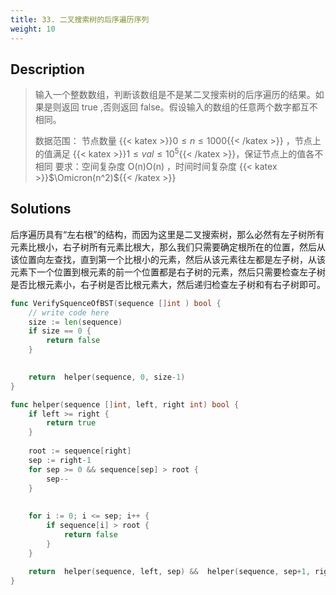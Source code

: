 ```yaml
---
title: 33. 二叉搜索树的后序遍历序列
weight: 10
---
```


## Description
> 输入一个整数数组，判断该数组是不是某二叉搜索树的后序遍历的结果。如果是则返回 true ,否则返回 false。假设输入的数组的任意两个数字都互不相同。
> 
> 数据范围： 节点数量 {{< katex >}}$0 \le n \le 1000${{< /katex >}} ，节点上的值满足 {{< katex >}}$1 \le val \le 10^{5}${{< /katex >}}，保证节点上的值各不相同
> 要求：空间复杂度 O(n)O(n) ，时间时间复杂度 {{< katex >}}$\Omicron(n^2)${{< /katex >}}

## Solutions

后序遍历具有“左右根”的结构，而因为这里是二叉搜索树，那么必然有左子树所有元素比根小，右子树所有元素比根大，那么我们只需要确定根所在的位置，然后从该位置向左查找，直到第一个比根小的元素，然后从该元素往左都是左子树，从该元素下一个位置到根元素的前一个位置都是右子树的元素，然后只需要检查左子树是否比根元素小，右子树是否比根元素大，然后递归检查左子树和有右子树即可。
```go
func VerifySquenceOfBST(sequence []int ) bool {
    // write code here
    size := len(sequence)
    if size == 0 {
        return false
    }

    
    return  helper(sequence, 0, size-1)
}

func helper(sequence []int, left, right int) bool {
    if left >= right {
        return true
    }
    
    root := sequence[right]
    sep := right-1
    for sep >= 0 && sequence[sep] > root {
        sep--
    }
    
    
    for i := 0; i <= sep; i++ {
        if sequence[i] > root {
            return false
        }
    }
    
    return  helper(sequence, left, sep) &&  helper(sequence, sep+1, right-1)
}
```
